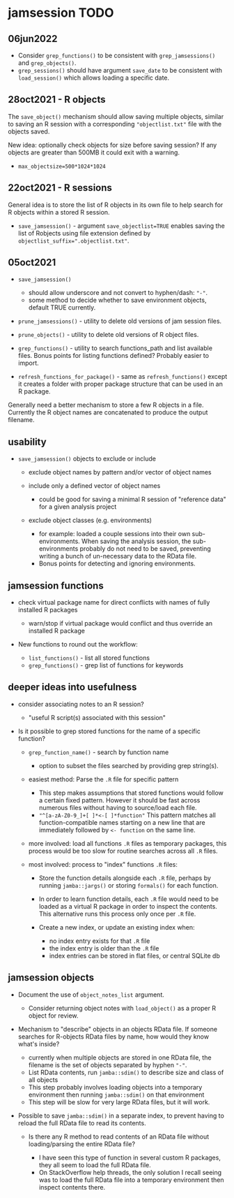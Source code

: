 # jamsession TODO

## 06jun2022

* Consider `grep_functions()` to be consistent with `grep_jamsessions()`
and `grep_objects()`.
* `grep_sessions()` should have argument `save_date` to be consistent
with `load_session()` which allows loading a specific date.


## 28oct2021 - R objects

The `save_object()` mechanism should allow saving multiple objects,
similar to saving an R session with a corresponding `"objectlist.txt"`
file with the objects saved.

New idea: optionally check objects for size before saving session?
If any objects are greater than 500MB it could exit with a warning.

* `max_objectsize=500*1024*1024`


## 22oct2021 - R sessions

General idea is to store the list of R objects in its own file
to help search for R objects within a stored R session.

* `save_jamsession()` - argument `save_objectlist=TRUE` enables saving
the list of Robjects using file extension defined by
`objectlist_suffix=".objectlist.txt"`.



## 05oct2021

* `save_jamsession()`

   - should allow underscore and not convert to hyphen/dash: `"-"`.
   - some method to decide whether to save environment objects,
   default TRUE currently.

* `prune_jamsessions()` - utility to delete old versions of jam session files.
* `prune_objects()` - utility to delete old versions of R object files.
* `grep_functions()` - utility to search functions_path and list available files.
Bonus points for listing functions defined? Probably easier to import.

* `refresh_functions_for_package()` - same as `refresh_functions()` except it
creates a folder with proper package structure that can be used in an R package.

Generally need a better mechanism to store a few R objects in a file.
Currently the R object names are concatenated to produce the output filename.



## usability

* `save_jamsession()` objects to exclude or include

   * exclude object names by pattern and/or vector of object names
   * include only a defined vector of object names
   
      * could be good for saving a minimal R session of "reference data"
      for a given analysis project
   
   * exclude object classes (e.g. environments)
   
      * for example: loaded a couple sessions into their own
      sub-environments. When saving the analysis session,
      the sub-environments probably do not need to be saved,
      preventing writing a bunch of un-necessary data to the
      RData file.
      * Bonus points for detecting and ignoring environments.


## jamsession functions

* check virtual package name for direct conflicts with
names of fully installed R packages

   - warn/stop if virtual package would conflict and thus override
   an installed R package

* New functions to round out the workflow:

   - `list_functions()` - list all stored functions
   - `grep_functions()` - grep list of functions for keywords


## deeper ideas into usefulness

* consider associating notes to an R session?

   * "useful R script(s) associated with this session"

* Is it possible to grep stored functions for the name
of a specific function?

   - `grep_function_name()` - search by function name
   
      * option to subset the files searched by providing grep
      string(s).
   
   - easiest method: Parse the `.R` file for specific pattern
   
      * This step makes assumptions that stored functions would
      follow a certain fixed pattern. However it should be fast
      across numerous files without having to source/load each file.
      * `"^[a-zA-Z0-9_]+[ ]*<-[ ]*function"` This pattern matches
      all function-compatible names starting on a new line that are
      immediately followed by `<- function` on the same line.

   - more involved: load all functions `.R` files as temporary packages,
   this process would be too slow for routine searches across all `.R` files.
   
   - most involved: process to "index" functions `.R` files:
   
      * Store the function details alongside each `.R` file, perhaps
      by running `jamba::jargs()` or storing `formals()` for each function.
      * In order to learn function details, each `.R` file would
      need to be loaded as a virtual R package in order to inspect
      the contents. This alternative runs this process only once
      per `.R` file.
      * Create a new index, or update an existing index when:
      
         - no index entry exists for that `.R` file
         - the index entry is older than the `.R` file
         - index entries can be stored in flat files, or central SQLite db


## jamsession objects

* Document the use of `object_notes_list` argument.

   - Consider returning object notes with `load_object()` as a
   proper R object for review.

* Mechanism to "describe" objects in an objects RData file.
If someone searches for R-objects RData files by name,
how would they know what's inside?

   - currently when multiple objects are stored in one RData
   file, the filename is the set of objects separated by
   hyphen `"-"`.
   - List RData contents, run `jamba::sdim()` to describe
   size and class of all objects
   - This step probably involves loading objects into a temporary
   environment then running `jamba::sdim()` on that environment
   - This step will be slow for very large RData files, but it
   will work.

* Possible to save `jamba::sdim()` in a separate index,
to prevent having to reload the full RData file to read its contents.

   - Is there any R method to read contents of an RData file without
   loading/parsing the entire RData file?
   
      * I have seen this type of function in several custom
      R packages, they all seem to load the full RData file.
      * On StackOverflow help threads, the only solution I recall
      seeing was to load the full RData file into a temporary
      environment then inspect contents there.



